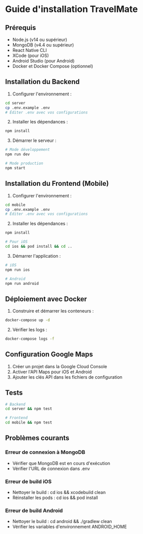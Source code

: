 # Guide d'installation TravelMate

## Prérequis

- Node.js (v14 ou supérieur)
- MongoDB (v4.4 ou supérieur)
- React Native CLI
- XCode (pour iOS)
- Android Studio (pour Android)
- Docker et Docker Compose (optionnel)

## Installation du Backend

1. Configurer l'environnement :
```bash
cd server
cp .env.example .env
# Éditer .env avec vos configurations
```

2. Installer les dépendances :
```bash
npm install
```

3. Démarrer le serveur :
```bash
# Mode développement
npm run dev

# Mode production
npm start
```

## Installation du Frontend (Mobile)

1. Configurer l'environnement :
```bash
cd mobile
cp .env.example .env
# Éditer .env avec vos configurations
```

2. Installer les dépendances :
```bash
npm install

# Pour iOS
cd ios && pod install && cd ..
```

3. Démarrer l'application :
```bash
# iOS
npm run ios

# Android
npm run android
```

## Déploiement avec Docker

1. Construire et démarrer les conteneurs :
```bash
docker-compose up -d
```

2. Vérifier les logs :
```bash
docker-compose logs -f
```

## Configuration Google Maps

1. Créer un projet dans la Google Cloud Console
2. Activer l'API Maps pour iOS et Android
3. Ajouter les clés API dans les fichiers de configuration

## Tests

```bash
# Backend
cd server && npm test

# Frontend
cd mobile && npm test
```

## Problèmes courants

### Erreur de connexion à MongoDB
- Vérifier que MongoDB est en cours d'exécution
- Vérifier l'URL de connexion dans .env

### Erreur de build iOS
- Nettoyer le build : cd ios && xcodebuild clean
- Réinstaller les pods : cd ios && pod install

### Erreur de build Android
- Nettoyer le build : cd android && ./gradlew clean
- Vérifier les variables d'environnement ANDROID_HOME
